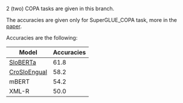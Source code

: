 2 (two) COPA tasks are given in this branch.

The accuracies are given only for SuperGLUE_COPA task, more in the [paper](https://arxiv.org/pdf/2202.04994).


Accuracies are the following:

|Model|Accuracies|
|---|----|
|[SloBERTa](https://huggingface.co/EMBEDDIA/sloberta)|61.8|
|[CroSloEngual](https://huggingface.co/EMBEDDIA/crosloengual-bert)|58.2|
|mBERT|54.2|
|XML-R|50.0|